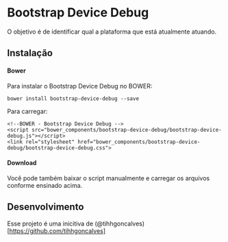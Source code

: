 # Bootstrap Device Debug
O objetivo é de identificar qual a plataforma que está atualmente atuando.

## Instalação

#### Bower

Para instalar o Bootstrap Device Debug no BOWER:

    bower install bootstrap-device-debug --save

Para carregar:
 
    <!--BOWER - Bootstrap Device Debug -->
    <script src="bower_components/bootstrap-device-debug/bootstrap-device-debug.js"></script>
    <link rel="stylesheet" href="bower_components/bootstrap-device-debug/bootstrap-device-debug.css">
    
#### Download
Você pode também baixar o script manualmente e carregar os arquivos conforme ensinado acima.

## Desenvolvimento
Esse projeto é uma inicitiva de (@tihhgoncalves)[https://github.com/tihhgoncalves]
  